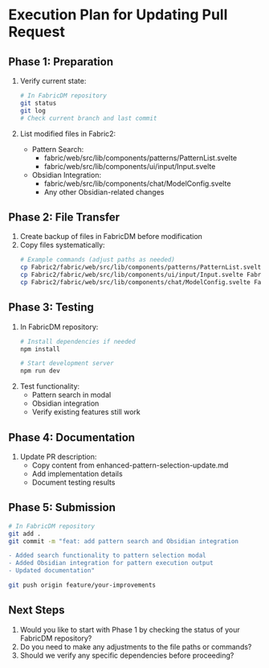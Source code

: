 # Execution Plan for Updating Pull Request

## Phase 1: Preparation
1. Verify current state:
   ```bash
   # In FabricDM repository
   git status
   git log
   # Check current branch and last commit
   ```

2. List modified files in Fabric2:
   - Pattern Search:
     * fabric/web/src/lib/components/patterns/PatternList.svelte
     * fabric/web/src/lib/components/ui/input/Input.svelte
   - Obsidian Integration:
     * fabric/web/src/lib/components/chat/ModelConfig.svelte
     * Any other Obsidian-related changes

## Phase 2: File Transfer
1. Create backup of files in FabricDM before modification
2. Copy files systematically:
   ```bash
   # Example commands (adjust paths as needed)
   cp Fabric2/fabric/web/src/lib/components/patterns/PatternList.svelte FabricDM/fabric/web/src/lib/components/patterns/
   cp Fabric2/fabric/web/src/lib/components/ui/input/Input.svelte FabricDM/fabric/web/src/lib/components/ui/input/
   cp Fabric2/fabric/web/src/lib/components/chat/ModelConfig.svelte FabricDM/fabric/web/src/lib/components/chat/
   ```

## Phase 3: Testing
1. In FabricDM repository:
   ```bash
   # Install dependencies if needed
   npm install

   # Start development server
   npm run dev
   ```
2. Test functionality:
   - Pattern search in modal
   - Obsidian integration
   - Verify existing features still work

## Phase 4: Documentation
1. Update PR description:
   - Copy content from enhanced-pattern-selection-update.md
   - Add implementation details
   - Document testing results

## Phase 5: Submission
```bash
# In FabricDM repository
git add .
git commit -m "feat: add pattern search and Obsidian integration

- Added search functionality to pattern selection modal
- Added Obsidian integration for pattern execution output
- Updated documentation"

git push origin feature/your-improvements
```

## Next Steps
1. Would you like to start with Phase 1 by checking the status of your FabricDM repository?
2. Do you need to make any adjustments to the file paths or commands?
3. Should we verify any specific dependencies before proceeding?